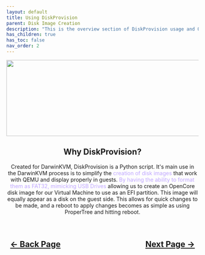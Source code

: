 ```yaml
---
layout: default
title: Using DiskProvision
parent: Disk Image Creation
description: "This is the overview section of DiskProvision usage and OpenCore .img creation."
has_children: true
has_toc: false
nav_order: 2
---
```


<style>
  .navigation-container {
    display: flex;
    justify-content: space-between;
    align-items: center;
    width: 100%;
  }
  
  .nav-button {
    margin: 10px;
  }

</style>

<p align="center">
  <img width="650" height="200" src="../../../../assets/Headers/Header-DiskProvision.png">
</p>

<h2 align="center">Why DiskProvision?</h2>

<p align="center">Created for DarwinKVM, DiskProvision is a Python script. It's main use in the DarwinKVM process is to simplify the <span style="color: #bfa6ff;">creation of disk images</span> that work with QEMU and display properly in guests. <span style="color: #bfa6ff;">By having the ability to format them as FAT32, mimicking USB Drives</span> allowing us to create an OpenCore disk image for our Virtual Machine to use as an EFI partition. This image will equally appear as a disk on the guest side. This allows for quick changes to be made, and a reboot to apply changes becomes as simple as using ProperTree and hitting reboot.</p>

<h2 align="center">
  <br>
  <div class="navigation-container">
    <a class="nav-button" href="../../index">&larr; Back Page</a>
    <a class="nav-button" href="../01-Image-Creation">Next Page &rarr;</a>
  </div>
  <br>
</h2>
